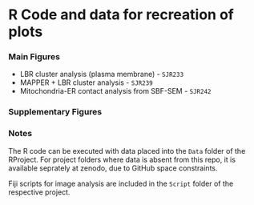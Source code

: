 # R Code and data for recreation of plots

### Main Figures

- LBR cluster analysis (plasma membrane) - `SJR233`
- MAPPER + LBR cluster analysis - `SJR239`
- Mitochondria-ER contact analysis from SBF-SEM - `SJR242`


### Supplementary Figures


### Notes

The R code can be executed with data placed into the `Data` folder of the RProject.
For project folders where data is absent from this repo, it is available seprately at zenodo, due to GitHub space constraints.

Fiji scripts for image analysis are included in the `Script` folder of the respective project.